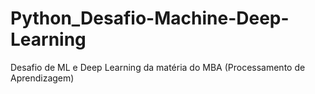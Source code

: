 # Python_Desafio-Machine-Deep-Learning
 Desafio de ML e Deep Learning da matéria do MBA (Processamento de Aprendizagem)
